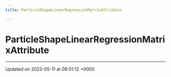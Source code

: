 ```yaml
---
title: ParticleShapeLinearRegressionMatrixAttribute

---
```


# ParticleShapeLinearRegressionMatrixAttribute





-------------------------------

Updated on 2023-05-11 at 06:01:12 +0000